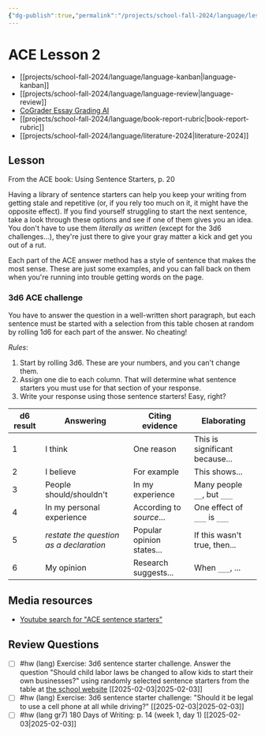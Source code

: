 ```yaml
---
{"dg-publish":true,"permalink":"/projects/school-fall-2024/language/lessons/ace-2-sentence-starters/"}
---
```



#  ACE Lesson 2

- [[projects/school-fall-2024/language/language-kanban\|language-kanban]]
- [[projects/school-fall-2024/language/language-review\|language-review]]
- [CoGrader Essay Grading AI](https://v2.cograder.com/app)
- [[projects/school-fall-2024/language/book-report-rubric\|book-report-rubric]]
- [[projects/school-fall-2024/language/literature-2024\|literature-2024]]

## Lesson

From the ACE book: Using Sentence Starters, p. 20

Having a library of sentence starters can help you keep your writing from getting stale and repetitive (or, if you rely too much on it, it might have the opposite effect). If you find yourself struggling to start the next sentence, take a look through these options and see if one of them gives you an idea. You don't have to use them *literally as written* (except for the 3d6 challenges...), they're just there to give your gray matter a kick and get you out of a rut.

Each part of the ACE answer method has a style of sentence that makes the most sense. These are just some examples, and you can fall back on them when you're running into trouble getting words on the page.
### 3d6 ACE challenge

You have to answer the question in a well-written short paragraph, but each sentence must be started with a selection from this table chosen at random by rolling 1d6 for each part of the answer. No cheating!

*Rules*:
1. Start by rolling 3d6. These are your numbers, and you can't change them.
2. Assign one die to each column. That will determine what sentence starters you must use for that section of your response.
3. Write your response using those sentence starters! Easy, right?

| d6 result | Answering                               | Citing evidence           | Elaborating                    |
| --------- | --------------------------------------- | ------------------------- | ------------------------------ |
| 1         | I think                                 | One reason                | This is significant because... |
| 2         | I believe                               | For example               | This shows...                  |
| 3         | People should/shouldn't                 | In my experience          | Many people `__`, but `___`    |
| 4         | In my personal experience               | According to *source*...  | One effect of `___` is `___`   |
| 5         | *restate the question as a declaration* | Popular opinion states... | If this wasn't true, then...   |
| 6         | My opinion                              | Research suggests...      | When `___`, ...                |

## Media resources


- [Youtube search for "ACE sentence starters"](https://www.youtube.com/results?search_query=ACE%20sentence%20starters) 

## Review Questions 



- [ ] #hw (lang) Exercise: 3d6 sentence starter challenge. Answer the question "Should child labor laws be changed to allow kids to start their own businesses?" using randomly selected sentence starters from the table at [the school website](https://school.ginosterous.com/projects/school-fall-2024/language/lessons/ace-2-sentence-starters) [[2025-02-03\|2025-02-03]] 
- [ ] #hw (lang) Exercise: 3d6 sentence starter challenge: "Should it be legal to use a cell phone at all while driving?" [[2025-02-03\|2025-02-03]] 
- [ ] #hw (lang gr7) 180 Days of Writing: p. 14 (week 1, day 1) [[2025-02-03\|2025-02-03]]
